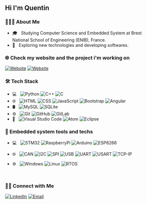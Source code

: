 <h2> Hi I'm Quentin</h2>

<h3> 👨🏻‍💻 About Me </h3>

- 🎓 &nbsp; Studying Computer Science and Embedded System at Brest National School of Engineering (ENIB), France.
- 🤔 &nbsp; Exploring new technologies and developing softwares.

<h3> 🌐 Check my website and the project i'm working on</h3>
<p>
<a href="http://quentinp.me/" target="_blank"><img alt="Website" src="https://img.shields.io/badge/Website-QuentinPhilipp-blue?style=flat-square&logo=google-chrome"></a>
<a href="https://bikenapp.com" target="_blank"><img alt="Website" src="https://img.shields.io/badge/Website-BikenWeb-blue?style=flat-square&logo=google-chrome"></a>
</p>

<h3>🛠 Tech Stack</h3>

- 💻 &nbsp;
  ![Python](https://img.shields.io/badge/-Python-333333?style=flat&logo=python)
  ![C++](https://img.shields.io/badge/-C++-333333?style=flat&logo=C%2B%2B&logoColor=00599C)
  ![C](https://img.shields.io/badge/-C-333333?style=flat&logo=C&logoColor=00599C)
- 🌐 &nbsp;
  ![HTML](https://img.shields.io/badge/-HTML-333333?style=flat&logo=HTML5)
  ![CSS](https://img.shields.io/badge/-CSS-333333?style=flat&logo=CSS3&logoColor=1572B6)
  ![JavaScript](https://img.shields.io/badge/-JavaScript-333333?style=flat&logo=javascript)
  ![Bootstrap](https://img.shields.io/badge/-Bootstrap-333333?style=flat&logo=bootstrap&logoColor=563D7C)
  ![Angular](https://img.shields.io/badge/-Angular-333333?style=flat&logo=angular)
- 🛢 &nbsp;
  ![MySQL](https://img.shields.io/badge/-MySQL-333333?style=flat&logo=mysql)
  ![SQLite](https://img.shields.io/badge/-SQLite-333333?style=flat&logo=sqlite)
- ⚙️ &nbsp;
  ![Git](https://img.shields.io/badge/-Git-333333?style=flat&logo=git)
  ![GitHub](https://img.shields.io/badge/-GitHub-333333?style=flat&logo=github)
  ![GitLab](https://img.shields.io/badge/-GitLab-333333?style=flat&logo=gitlab)
- 🔧 &nbsp;
  ![Visual Studio Code](https://img.shields.io/badge/-Visual%20Studio%20Code-333333?style=flat&logo=visual-studio-code&logoColor=007ACC)
  ![Atom](https://img.shields.io/badge/-Atom-333333?style=flat&logo=atom)
  ![Eclipse](https://img.shields.io/badge/-Eclipse-333333?style=flat&logo=eclipse-ide&logoColor=f1f2ed)



<h3>🤖 Embedded system tools and techs</h3>

- 💻 &nbsp;
  ![STM32](https://img.shields.io/badge/STM32-333333?style=flat&logo=stm32)
  ![RaspberryPi](https://img.shields.io/badge/RaspberryPi-333333?style=flat&logo=raspberry%20pi)
  ![Arduino](https://img.shields.io/badge/Arduino-333333?style=flat&logo=arduino)
  ![ESP8266](https://img.shields.io/badge/ESP8266-333333?style=flat&logo=esp)
- 🌐 &nbsp;
  ![CAN](https://img.shields.io/badge/CAN-333333?style=flat&logo=can)
  ![I2C](https://img.shields.io/badge/I2C-333333?style=flat&logo=i2c)
  ![SPI](https://img.shields.io/badge/SPI-333333?style=flat&logo=spi)
  ![USB](https://img.shields.io/badge/USB-333333?style=flat&logo=usb)
  ![UART](https://img.shields.io/badge/UART-333333?style=flat&logo=uart)
  ![USART](https://img.shields.io/badge/USART-333333?style=flat&logo=usart)
  ![TCP-IP](https://img.shields.io/badge/TCP_IP-333333?style=flat&logo=ip)

- ⚙️ &nbsp;
  ![Windows](https://img.shields.io/badge/Windows-333333?style=flat&logo=windows)
  ![Linux](https://img.shields.io/badge/Linux-333333?style=flat&logo=linux)
  ![RTOS](https://img.shields.io/badge/RTOS-333333?style=flat&logo=rtos)

<br/>

<h3> 🤝🏻 Connect with Me </h3>

<p>
<a href="https://linkedin.com/in/quentin-philipp/"><img alt="LinkedIn" src="https://img.shields.io/badge/LinkedIn-Quentin%20Philipp%20-blue?style=flat-square&logo=linkedin"></a>
<a href="mailto:quentin.philipp@hotmail.fr"><img alt="Email" src="https://img.shields.io/badge/Email-quentin.philipp@hotmail.fr-blue?style=flat-square&logo=gmail"></a>
</p>
